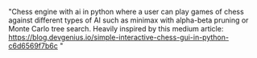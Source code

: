 "Chess engine with ai in python where a user can play games of chess against different types of AI such as minimax with alpha-beta pruning or Monte Carlo tree search. Heavily inspired by this medium article: https://blog.devgenius.io/simple-interactive-chess-gui-in-python-c6d6569f7b6c " 
